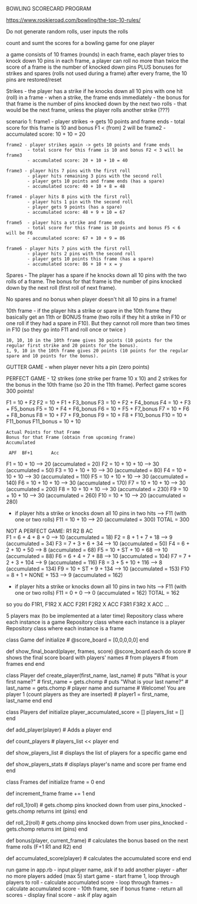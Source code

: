 BOWLING SCORECARD PROGRAM

https://www.rookieroad.com/bowling/the-top-10-rules/

Do not generate random rolls, user inputs the rolls

count and sumt the scores for a bowling game for one player

a game consists of 10 frames (rounds)
in each frame, each player tries to knock down 10 pins
in each frame, a player can roll no more than twice
the score of a frame is the number of knocked down pins PLUS bonuses for strikes and spares (rolls not used during a frame)
after every frame, the 10 pins are restored/reset

Strikes - the player has a strike if he knocks down all 10 pins with one hit (roll) in a frame
    - when a strike, the frame ends immediately
    - the bonus for that frame is the number of pins knocked down by the next two rolls
    - that would be the next frame, unless the player rolls another strike (???)

scenario 1:
    frame1 - player strikes -> gets 10 points and frame ends
            - total score for this frame is 10 and bonus F1 < (from) 2 will be frame2
            - accumulated score: 10 + 10 = 20

    frame2 - player strikes again -> gets 10 points and frame ends
            - total score for this frame is 10 and bonus F2 < 3 will be frame3
            - accumulated score: 20 + 10 + 10 = 40

    frame3 - player hits 7 pins with the first roll
            - player hits remaining 3 pins with the second roll
            - player gets 10 points and frame ends (has a spare)
            - accumulated score: 40 + 10 + 8 = 48

    frame4 - player hits 8 pins with the first roll
            - player hits 1 pin with the second roll
            - player gets 9 points (has a spare)
            - accumulated score: 48 + 9 + 10 = 67

    frame5  - player hits a strike and frame ends
            - total score for this frame is 10 points and bonus F5 < 6 will be F6
            - accumulated score: 67 + 10 + 9 = 86

    frame6 - player hits 7 pins with the first roll
            - player hits 2 pins with the second roll
            - player gets 10 points this frame (has a spare)
            - accumulated score: 86 + 10 + x = y


Spares - The player has a spare if he knocks down all 10 pins with the two rolls of a frame. The bonus for that frame is the number of pins knocked down by the next roll (first roll of next frame).

No spares and no bonus when player doesn't hit all 10 pins in a frame!

10th frame - if the player hits a strike or spare in the 10th frame they basically get an 11th or BONUS frame (two rolls if they hit a strike in F10 or one roll if they had a spare in F10). But they cannot roll more than two times in F10 (so they go into F11 and roll once or twice )

    10, 10, 10 in the 10th frame gives 30 points (10 points for the regular first strike and 20 points for the bonus).
    1, 9, 10 in the 10th frame gives 20 points (10 points for the regular spare and 10 points for the bonus).

GUTTER GAME - when player never hits a pin (zero points)

PERFECT GAME - 12 strikes (one strike per frame 10 x 10) and 2 strikes for the bonus in the 10th frame (so 20 in the 11th frame). Perfect game scores 300 points!

F1 = 10 + F2
F2 = 10 + F1 + F3_bonus
F3 = 10 + F2 + F4_bonus
F4 = 10 + F3 + F5_bonus
F5 = 10 + F4 + F6_bonus
F6 = 10 + F5 + F7_bonus
F7 = 10 + F6 + F8_bonus
F8 = 10 + F7 + F9_bonus
F9 = 10 + F8 + F10_bonus
F10 = 10 + F11_bonus
    F11_bonus = 10 + 10

    Actual Points for that Frame
    Bonus for that Frame (obtain from upcoming frame)
    Accumulated

     APF  BF+1       Acc    
F1 = 10 + 10      --> 20 (accumulated = 20)
F2 = 10 + 10 + 10 --> 30 (accumulated = 50)
F3 = 10 + 10 + 10 --> 30 (accumulated = 80)
F4 = 10 + 10 + 10 --> 30 (accumulated = 110)
F5 = 10 + 10 + 10 --> 30 (accumulated = 140)
F6 = 10 + 10 + 10 --> 30 (accumulated = 170)
F7 = 10 + 10 + 10 --> 30 (accumulated = 200)
F8 = 10 + 10 + 10 --> 30 (accumulated = 230)
F9 = 10 + 10 + 10 --> 30 (accumulated = 260)
F10 = 10 + 10 --> 20 (accumulated = 280)
- if player hits a strike or knocks down all 10 pins in two hits --> F11 (with one or two rolls)
F11 = 10 + 10 --> 20 (accumulated = 300)
TOTAL = 300

NOT A PERFECT GAME:
     R1   R2   B      AC  
F1 = 6 +  4 +  8 +    0     --> 10 (accumulated = 18)
F2 = 8 +  1 +  7 +    18    --> 9 (accumulated = 34)
F3 = 7 +  3 +  6 +    34    --> 10 (accumulated = 50)
F4 = 6 +  2 +  10 +   50    --> 8 (accumulated = 68)
F5 = 10 + ST + 10 +   68    --> 10 (accumulated = 88)
F6 = 6 +  4 +  7 +    88    --> 10 (accumulated = 104)
F7 = 7 +  2 +  3 +    104   --> 9 (accumulated = 116)
F8 = 3 +  5 +  10 +   116   --> 8 (accumulated = 134)
F9 = 10 + ST + 9 +    134   --> 10 (accumulated = 153)
F10 = 8 + 1 +  NONE + 153   --> 9 (accumulated = 162)
- if player hits a strike or knocks down all 10 pins in two hits --> F11 (with one or two rolls)
F11 = 0 + 0                 --> 0 (accumulated = 162)
                            TOTAL = 162

so you do F1R1, F1R2 X ACC
F2R1 F2R2 X ACC
F3R1 F3R2 X ACC
...

5 players max (to be implemented at a later time)
Repository class where each instance is a game
Repository class where each instance is a player
Repository class where each instance is a frame

class Game
  def initialize
    # @score_board = [0,0,0,0,0]
  end

  def show_final_board(player, frames, score)
    @score_board.each do score
    # shows the final score board with players' names
    # from players
    # from frames
  end
end

class Player
  def create_player(first_name, last_name)
    # puts "What is your first name?"
    # first_name = gets.chomp
    # puts "What is your last name?"
    # last_name = gets.chomp
    # player name and surname
    # Welcome! You are player 1 (count players as they are inserted)
    # player1 = first_name, last_name
  end
end

class Players
  def initialize
    player_accumulated_score = []
    players_list = []
  end
    
  def add_player(player)
    # Adds a player
  end

  def count_players
    # players_list << player
  end

  def show_players_list
    # displays the list of players for a specific game
  end

  def show_players_stats
    # displays player's name and score per frame
  end
end

class Frames
  def initialize
    frame = 0
  end

  def increment_frame
    frame += 1
  end

  def roll_1(roll)
    # gets.chomp pins knocked down from user
    pins_knocked - gets.chomp
    returns int (pins)
  end

  def roll_2(roll)
    # gets.chomp pins knocked down from user
    pins_knocked - gets.chomp
    returns int (pins)
  end

  def bonus(player, current_frame)
    # calculates the bonus based on the next frame rolls (F+1 R1 and R2)
  end

  def accumulated_score(player)
    # calculates the accumulated score
  end
end

run game in app.rb
    - input player name, ask if to add another player
    - after no more players added (max 5) start game
    - start frame 1, loop through players to roll
    - calculate accumulated score
    - loop through frames
    - calculate accumulated score
    - 10th frame, see if bonus frame
    - return all scores
    - display final score
    - ask if play again